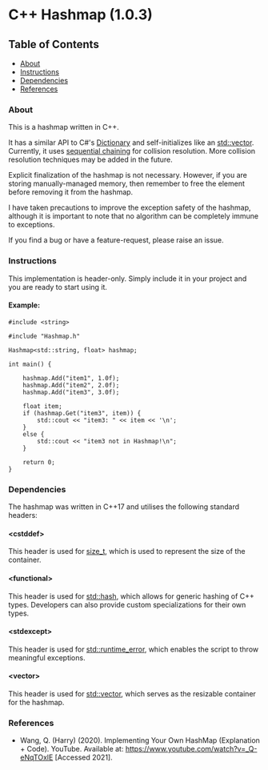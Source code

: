 # C++ Hashmap (1.0.3)

## Table of Contents

- [About](#About)
- [Instructions](#Instructions)
- [Dependencies](#Dependencies)
- [References](#References)

### About

This is a hashmap written in C++.

It has a similar API to C#'s [Dictionary](https://learn.microsoft.com/en-us/dotnet/api/system.collections.generic.dictionary-2?view=net-8.0)  and self-initializes like an [std::vector](https://en.cppreference.com/w/cpp/container/vector). Currently, it uses [sequential chaining](https://en.wikipedia.org/wiki/Hash_table#Separate_chaining) for collision resolution. More collision resolution techniques may be added in the future.

Explicit finalization of the hashmap is not necessary. However, if you are storing manually-managed memory, then remember to free the element before removing it from the hashmap.

I have taken precautions to improve the exception safety of the hashmap, although it is important to note that no algorithm can be completely immune to exceptions. 

If you find a bug or have a feature-request, please raise an issue.

### Instructions

This implementation is header-only. Simply include it in your project and you are ready to start using it.

#### Example:
    
    #include <string>
    
    #include "Hashmap.h"
    
    Hashmap<std::string, float> hashmap;

    int main() {

        hashmap.Add("item1", 1.0f);
        hashmap.Add("item2", 2.0f);
        hashmap.Add("item3", 3.0f);

        float item;
        if (hashmap.Get("item3", item)) {
            std::cout << "item3: " << item << '\n';
        }
        else {
            std::cout << "item3 not in Hashmap!\n";
        }

        return 0;
    }

### Dependencies

The hashmap was written in C++17 and utilises the following standard headers:

#### &lt;cstddef&gt;
This header is used for [size_t](https://en.cppreference.com/w/c/types/size_t), which is used to represent the size of the container.

#### &lt;functional&gt;
This header is used for [std::hash](https://en.cppreference.com/w/cpp/utility/hash), which allows for generic hashing of C++ types. Developers can also provide custom specializations for their own types.

#### &lt;stdexcept&gt;
This header is used for [std::runtime_error](https://en.cppreference.com/w/cpp/error/runtime_error), which enables the script to throw meaningful exceptions.

#### &lt;vector&gt;
This header is used for [std::vector](https://en.cppreference.com/w/cpp/container/vector), which serves as the resizable container for the hashmap.

### References

- Wang, Q. (Harry) (2020). Implementing Your Own HashMap (Explanation + Code). YouTube. Available at: https://www.youtube.com/watch?v=_Q-eNqTOxlE [Accessed 2021].
